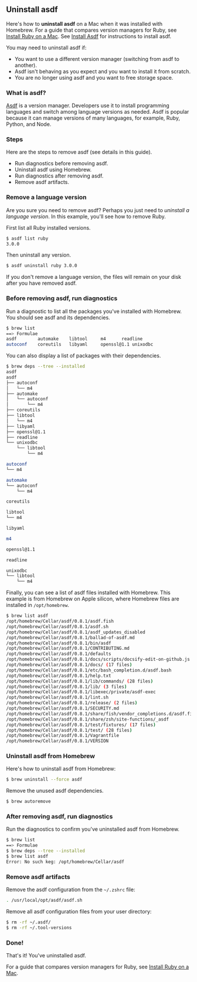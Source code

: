 ## Uninstall asdf

Here's how to **uninstall asdf** on a Mac when it was installed with Homebrew. For a guide that compares version managers for Ruby, see [Install Ruby on a Mac](https://mac.install.guide/ruby/index.html). See [Install Asdf](https://mac.install.guide/ruby/5.html) for instructions to install asdf.

You may need to uninstall asdf if:
- You want to use a different version manager (switching from asdf to another).
- Asdf isn't behaving as you expect and you want to install it from scratch.
- You are no longer using asdf and you want to free storage space.

### What is asdf?

[Asdf](https://asdf-vm.com/) is a version manager. Developers use it to install programming languages and switch among language versions as needed. Asdf is popular because it can manage versions of many languages, for example, Ruby, Python, and Node.

### Steps

Here are the steps to remove asdf (see details in this guide).
- Run diagnostics before removing asdf.
- Uninstall asdf using Homebrew.
- Run diagnostics after removing asdf.
- Remove asdf artifacts.

### Remove a language version

Are you sure you need to remove asdf? Perhaps you just need to _uninstall a language version_. In this example, you'll see how to remove Ruby.

First list all Ruby installed versions.

```bash
$ asdf list ruby
3.0.0
```

Then uninstall any version.

```bash
$ asdf uninstall ruby 3.0.0
```

If you don't remove a language version, the files will remain on your disk after you have removed asdf.

### Before removing asdf, run diagnostics

Run a diagnostic to list all the packages you've installed with Homebrew. You should see asdf and its dependencies.

```bash
$ brew list
==> Formulae
asdf		automake	libtool		m4		readline
autoconf	coreutils	libyaml		openssl@1.1	unixodbc
```

You can also display a list of packages with their dependencies.

```bash
$ brew deps --tree --installed
asdf
asdf
├── autoconf
│   └── m4
├── automake
│   └── autoconf
│       └── m4
├── coreutils
├── libtool
│   └── m4
├── libyaml
├── openssl@1.1
├── readline
└── unixodbc
    └── libtool
        └── m4

autoconf
└── m4

automake
└── autoconf
    └── m4

coreutils

libtool
└── m4

libyaml

m4

openssl@1.1

readline

unixodbc
└── libtool
    └── m4
```

Finally, you can see a list of asdf files installed with Homebrew. This example is from Homebrew on Apple silicon, where Homebrew files are installed in `/opt/homebrew`.

```bash
$ brew list asdf
/opt/homebrew/Cellar/asdf/0.8.1/asdf.fish
/opt/homebrew/Cellar/asdf/0.8.1/asdf.sh
/opt/homebrew/Cellar/asdf/0.8.1/asdf_updates_disabled
/opt/homebrew/Cellar/asdf/0.8.1/ballad-of-asdf.md
/opt/homebrew/Cellar/asdf/0.8.1/bin/asdf
/opt/homebrew/Cellar/asdf/0.8.1/CONTRIBUTING.md
/opt/homebrew/Cellar/asdf/0.8.1/defaults
/opt/homebrew/Cellar/asdf/0.8.1/docs/scripts/docsify-edit-on-github.js
/opt/homebrew/Cellar/asdf/0.8.1/docs/ (17 files)
/opt/homebrew/Cellar/asdf/0.8.1/etc/bash_completion.d/asdf.bash
/opt/homebrew/Cellar/asdf/0.8.1/help.txt
/opt/homebrew/Cellar/asdf/0.8.1/lib/commands/ (28 files)
/opt/homebrew/Cellar/asdf/0.8.1/lib/ (3 files)
/opt/homebrew/Cellar/asdf/0.8.1/libexec/private/asdf-exec
/opt/homebrew/Cellar/asdf/0.8.1/lint.sh
/opt/homebrew/Cellar/asdf/0.8.1/release/ (2 files)
/opt/homebrew/Cellar/asdf/0.8.1/SECURITY.md
/opt/homebrew/Cellar/asdf/0.8.1/share/fish/vendor_completions.d/asdf.fish
/opt/homebrew/Cellar/asdf/0.8.1/share/zsh/site-functions/_asdf
/opt/homebrew/Cellar/asdf/0.8.1/test/fixtures/ (17 files)
/opt/homebrew/Cellar/asdf/0.8.1/test/ (28 files)
/opt/homebrew/Cellar/asdf/0.8.1/Vagrantfile
/opt/homebrew/Cellar/asdf/0.8.1/VERSION
```

### Uninstall asdf from Homebrew

Here's how to uninstall asdf from Homebrew:

```bash
$ brew uninstall --force asdf
```

Remove the unused asdf dependencies.

```bash
$ brew autoremove
```

### After removing asdf, run diagnostics

Run the diagnostics to confirm you've uninstalled asdf from Homebrew.

```bash
$ brew list
==> Formulae
$ brew deps --tree --installed
$ brew list asdf
Error: No such keg: /opt/homebrew/Cellar/asdf
```

### Remove asdf artifacts

Remove the asdf configuration from the  `~/.zshrc` file:

```bash
. /usr/local/opt/asdf/asdf.sh
```

Remove all asdf configuration files from your user directory:

```bash
$ rm -rf ~/.asdf/
$ rm -rf ~/.tool-versions
```

### Done!

That's it! You've uninstalled asdf.

For a guide that compares version managers for Ruby, see [Install Ruby on a Mac](https://mac.install.guide/ruby/index.html).
